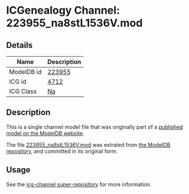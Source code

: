 # ICGenealogy Channel: 223955\_na8stL1536V.mod

## Details

Name | Description
---- | -----------
ModelDB id | [223955](http://senselab.med.yale.edu/ModelDB/ShowModel.cshtml?model=223955)
ICG id | [4712](http://icg.neurotheory.ox.ac.uk/channels/2/4712)
ICG Class | [Na](http://icg.neurotheory.ox.ac.uk/channels/2)

## Description

This is a single channel model file that was originally part of a [published model on the ModelDB website](http://senselab.med.yale.edu/mModelDB/ShowModel.cshtml?model=223955).

The file [223955\_na8stL1536V.mod](223955_na8stL1536V.mod) was extrated from [the ModelDB repository](http://senselab.med.yale.edu/ModelDB/ShowModel.cshtml?model=223955), and committed in its original form.

## Usage

See the [icg-channel super-repository](https://github.com/icgenealogy/icg-channels) for more information.